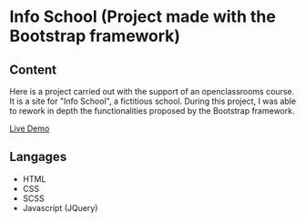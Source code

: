 # Info School (Project made with the Bootstrap framework)
## Content
Here is a project carried out with the support of an openclassrooms course.
It is a site for "Info School", a fictitious school.
During this project, I was able to rework in depth the functionalities proposed by the Bootstrap framework.

[Live Demo](https://nataliacherman08.github.io/bootstrap-Info-School/)

## Langages
* HTML
* CSS
* SCSS
* Javascript (JQuery)
